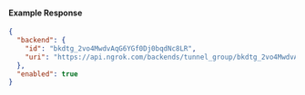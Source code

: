 <!-- Code generated for API Clients. DO NOT EDIT. -->
#### Example Response
```json
{
  "backend": {
    "id": "bkdtg_2vo4MwdvAqG6YGf0Dj0bqdNc8LR",
    "uri": "https://api.ngrok.com/backends/tunnel_group/bkdtg_2vo4MwdvAqG6YGf0Dj0bqdNc8LR"
  },
  "enabled": true
}
